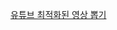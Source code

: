 [유튜브 최적화된 영상 뽑기](https://swanlogistic.tistory.com/entry/%EB%8B%A4%EB%B9%88%EC%B9%98%EB%A6%AC%EC%A1%B8%EB%B8%8CDaVinci-Resolve-%EA%B0%80%EC%9E%A5-%EC%B5%9C%EC%A0%81%EC%9D%98-%ED%99%94%EC%A7%88%EB%A1%9C-%EC%9C%A0%ED%8A%9C%EB%B8%8C-%EC%97%85%EB%A1%9C%EB%93%9CYouTube-upload%ED%95%98%EA%B8%B0%EB%8B%A4%EB%B0%98%EC%B9%98%EB%A6%AC%EC%A1%B8%EB%B8%8C-%EB%9E%9C%EB%8D%94%EB%A7%81)
